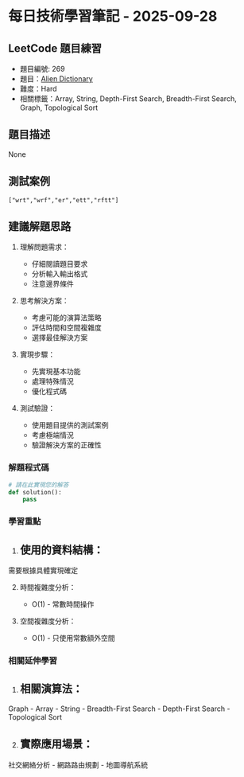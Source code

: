 # 每日技術學習筆記 - 2025-09-28

## LeetCode 題目練習
- 題目編號: 269
- 題目：[Alien Dictionary](https://leetcode.com/problems/alien-dictionary)
- 難度：Hard
- 相關標籤：Array, String, Depth-First Search, Breadth-First Search, Graph, Topological Sort

## 題目描述
None

## 測試案例
```
["wrt","wrf","er","ett","rftt"]
```

## 建議解題思路
1. 理解問題需求：
   - 仔細閱讀題目要求
   - 分析輸入輸出格式
   - 注意邊界條件

2. 思考解決方案：
   - 考慮可能的演算法策略
   - 評估時間和空間複雜度
   - 選擇最佳解決方案

3. 實現步驟：
   - 先實現基本功能
   - 處理特殊情況
   - 優化程式碼

4. 測試驗證：
   - 使用題目提供的測試案例
   - 考慮極端情況
   - 驗證解決方案的正確性


### 解題程式碼
```python
# 請在此實現您的解答
def solution():
    pass
```

### 學習重點
1. 使用的資料結構：
   - 
需要根據具體實現確定

2. 時間複雜度分析：
   - O(1) - 常數時間操作

3. 空間複雜度分析：
   - O(1) - 只使用常數額外空間

### 相關延伸學習
1. 相關演算法：
   - 
Graph   - Array   - String   - Breadth-First Search   - Depth-First Search   - Topological Sort

2. 實際應用場景：
   - 
社交網絡分析   - 網路路由規劃   - 地圖導航系統
